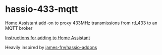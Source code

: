 # hassio-433-mqtt
Home Assistant add-on to proxy 433MHz transmissions from rtl_433 to an MQTT broker

[Instructions for adding to Home Assistant](https://home-assistant.io/hassio/installing_third_party_addons/)

Heavily inspired by [james-fry/hassio-addons](https://github.com/james-fry/hassio-addons)
